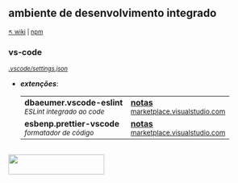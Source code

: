 ## **ambiente de desenvolvimento integrado**

<sub>[:arrow_upper_left: wiki](../readme.md) \| [npm](../../../npm/padroescodigo/readme.md)<sub>

### vs-code

<sub>[*.vscode/settings.json*](settings.md)<sub>

- ***extenções***:

    |  |  |
    |--|--|
    | **dbaeumer.vscode-eslint**<br/><sub>*ESLint integrado ao code*</sub> | [**notas**](dbaeumer-vscode-eslint.md)<br/><sub>[marketplace.visualstudio.com](https://marketplace.visualstudio.com/items?itemName=dbaeumer.vscode-eslint) </sub> |
    | **esbenp.prettier-vscode**<br/><sub>*formatador de código*</sub> | [**notas**](esbenp-prettier-vscode.md)<br/><sub>[marketplace.visualstudio.com](https://marketplace.visualstudio.com/items?itemName=esbenp.prettier-vscode) </sub> |

<sup></sup>
---
<image src="../../../../imgs/ide-vscode-plugin-eslint.png" height="40" width="190"/>